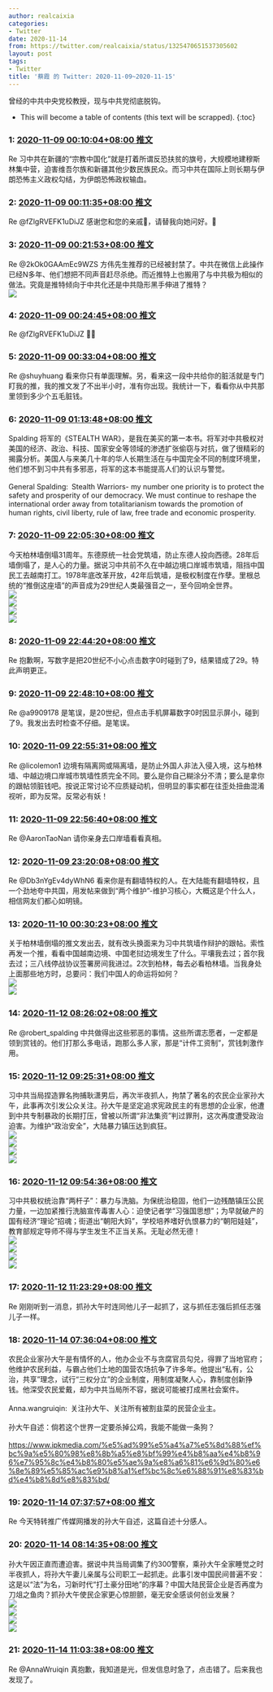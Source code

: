 ```yaml
---
author: realcaixia
categories:
- Twitter
date: 2020-11-14
from: https://twitter.com/realcaixia/status/1325470651537305602
layout: post
tags:
- Twitter
title: '蔡霞 的 Twitter: 2020-11-09~2020-11-15'
---
```


曾经的中共中央党校教授，现与中共党彻底脱钩。 

* This will become a table of contents (this text will be scrapped).
{:toc}

### 1: [2020-11-09 00:10:04+08:00 推文](https://twitter.com/realcaixia/status/1325470651537305602)

Re 习中共在新疆的“宗教中国化”就是打着所谓反恐扶贫的旗号，大规模地建穆斯林集中营，迫害维吾尔族和新疆其他少数民族民众。而习中共在国际上则长期与伊朗恐怖主义政权勾结，为伊朗恐怖政权输血。

### 2: [2020-11-09 00:11:35+08:00 推文](https://twitter.com/realcaixia/status/1325471035693666306)

Re @fZlgRVEFK1uDiJZ 感谢您和您的亲戚🌹，请替我向她问好。🌹

### 3: [2020-11-09 00:21:53+08:00 推文](https://twitter.com/realcaixia/status/1325473627760943104)

Re @2kOk0GAAmEc9WZS 方伟先生推荐的已经被封禁了。中共在微信上此操作已经N多年、他们想把不同声音赶尽杀绝。而近推特上也搬用了与中共极为相似的做法。究竟是推特倾向于中共化还是中共隐形黑手伸进了推特？<br><img style src="https://pbs.twimg.com/media/EmUHPSFXUAEbMvH?format=jpg&name=orig" referrerpolicy="no-referrer">

### 4: [2020-11-09 00:24:45+08:00 推文](https://twitter.com/realcaixia/status/1325474347184762880)

Re @fZlgRVEFK1uDiJZ 🙏🌹

### 5: [2020-11-09 00:33:04+08:00 推文](https://twitter.com/realcaixia/status/1325476441518170114)

Re @shuyhuang 看来你只有单面理解。另，看来这一段中共给你的脏活就是专门盯我的推，我的推文发了不出半小时，准有你出现。我统计一下，看看你从中共那里领到多少个五毛脏钱。

### 6: [2020-11-09 01:13:48+08:00 推文](https://twitter.com/realcaixia/status/1325486693202468865)

Spalding 将军的《STEALTH WAR》，是我在美买的第一本书。将军对中共极权对美国的经济、政治、科技、国家安全等领域的渗透扩张偷窃与对抗，做了很精彩的揭露分析。美国人与来美几十年的华人长期生活在与中国完全不同的制度环境里，他们想不到习中共有多邪恶，将军的这本书能提高人们的认识与警觉。<br><br>General Spalding: Stealth Warriors- my number one priority is to protect the safety and prosperity of our democracy. We must continue to reshape the international order away from totalitarianism towards the promotion of human rights, civil liberty, rule of law, free trade and economic prosperity.<br>

### 7: [2020-11-09 22:05:30+08:00 推文](https://twitter.com/realcaixia/status/1325801692332437504)

今天柏林墙倒塌31周年。东德原统一社会党筑墙，防止东德人投向西德。28年后墙倒塌了，是人心的力量。据说习中共前不久在中越边境口岸城市筑墙，阻挡中国民工去越南打工。1978年底改革开放，42年后筑墙，是极权制度在作孽。里根总统的“推倒这座墙”的声音成为29世纪人类最强音之一，至今回响全世界。<br><img style src="https://pbs.twimg.com/media/EmYxmgFWEAAJ_v0?format=jpg&name=orig" referrerpolicy="no-referrer"><br><img style src="https://pbs.twimg.com/media/EmYxmvtWMAAnvvW?format=jpg&name=orig" referrerpolicy="no-referrer"><br><img style src="https://pbs.twimg.com/media/EmYxm6eXIAAUsvm?format=jpg&name=orig" referrerpolicy="no-referrer"><br><img style src="https://pbs.twimg.com/media/EmYxnGhXIAQUbzA?format=jpg&name=orig" referrerpolicy="no-referrer">

### 8: [2020-11-09 22:44:20+08:00 推文](https://twitter.com/realcaixia/status/1325811465119477760)

Re 抱歉啊，写数字是把20世纪不小心点击数字0时碰到了9，结果错成了29。特此声明更正。

### 9: [2020-11-09 22:48:10+08:00 推文](https://twitter.com/realcaixia/status/1325812429910061057)

Re @a9909178 是笔误，是20世纪，但点击手机屏幕数字0时因显示屏小，碰到了9。我发出去时检查不仔细。是笔误。

### 10: [2020-11-09 22:55:31+08:00 推文](https://twitter.com/realcaixia/status/1325814282177667075)

Re @licolemon1 边境有隔离网或隔离墙，是防止外国人非法入侵入境，这与柏林墙、中越边境口岸城市筑墙性质完全不同。要么是你自己糊涂分不清；要么是拿你的跟帖领脏钱吧。按说正常讨论不应质疑动机，但明显的事实都在往歪处扭曲混淆视听，即为反常。反常必有妖！

### 11: [2020-11-09 22:56:40+08:00 推文](https://twitter.com/realcaixia/status/1325814571580403714)

Re @AaronTaoNan 请你亲身去口岸墙看看真相。

### 12: [2020-11-09 23:20:08+08:00 推文](https://twitter.com/realcaixia/status/1325820476627832832)

Re @Db3nYgEv4dyWhN6 看来你是有翻墙特权的人。在大陆能有翻墙特权，且一个劲地夸中共国，用发帖来做到“两个维护”-维护习核心，大概这是个什么人，相信网友们都心如明镜。

### 13: [2020-11-10 00:30:23+08:00 推文](https://twitter.com/realcaixia/status/1325838155283652608)

关于柏林墙倒塌的推文发出去，就有改头换面来为习中共筑墙作辩护的跟帖。索性再发一个推，看看中国越南边境、中国老挝边境发生了什么。平壤我去过；首尔我去过；三八线停战协议签署房间我进过。2次到柏林，每去必看柏林墙。当我身处上面那些地方时，总要问：我们中国人的命运将如何？<br><img style src="https://pbs.twimg.com/media/EmZSxK7W8AALoec?format=jpg&name=orig" referrerpolicy="no-referrer"><br><img style src="https://pbs.twimg.com/media/EmZSxfDXMAAHAxH?format=jpg&name=orig" referrerpolicy="no-referrer">

### 14: [2020-11-12 08:26:02+08:00 推文](https://twitter.com/realcaixia/status/1326682630784512007)

Re @robert_spalding 中共做得出这些邪恶的事情。这些所谓志愿者，一定都是领到赏钱的。他们打那么多电话，跑那么多人家，那是“计件工资制”，赏钱刺激作用。

### 15: [2020-11-12 09:25:31+08:00 推文](https://twitter.com/realcaixia/status/1326697602595889152)

习中共当局捏造罪名拘捕耿潇男后，再次半夜抓人，拘禁了著名的农民企业家孙大午，此事再次引发公众关注。孙大午是坚定追求宪政民主的有思想的企业家，他遭到中共专制暴政的长期打压，曾被以所谓“非法集资”判过罪刑，这次再度遭受政治迫害。为维护“政治安全”，大陆暴力镇压达到疯狂。<br><img style src="https://pbs.twimg.com/media/Emlga-DXEAA64N8?format=jpg&name=orig" referrerpolicy="no-referrer"><br><img style src="https://pbs.twimg.com/media/EmlgbYMW8AA18wP?format=jpg&name=orig" referrerpolicy="no-referrer"><br><img style src="https://pbs.twimg.com/media/EmlgbqtWEAA8a5B?format=jpg&name=orig" referrerpolicy="no-referrer"><br><img style src="https://pbs.twimg.com/media/Emlgb54XYAE312-?format=jpg&name=orig" referrerpolicy="no-referrer">

### 16: [2020-11-12 09:54:36+08:00 推文](https://twitter.com/realcaixia/status/1326704919794028545)

习中共极权统治靠“两杆子”：暴力与洗脑。为保统治稳固，他们一边残酷镇压公民力量，一边加紧推行洗脑宣传毒害人心：迫使记者学“习强国思想”；为早就破产的国有经济“理论”招魂；街道出“朝阳大妈”，学校培养嗜好仇恨暴力的“朝阳娃娃”，教育部规定导师不得与学生发生不正当关系。无耻必然无德！<br><img style src="https://pbs.twimg.com/media/EmlnFAKW8AAklyA?format=jpg&name=orig" referrerpolicy="no-referrer"><br><img style src="https://pbs.twimg.com/media/EmlnFOUXIAEuvPT?format=jpg&name=orig" referrerpolicy="no-referrer"><br><img style src="https://pbs.twimg.com/media/EmlnFf5XEAElr82?format=jpg&name=orig" referrerpolicy="no-referrer"><br><img style src="https://pbs.twimg.com/media/EmlnFvWXcAAVAmO?format=jpg&name=orig" referrerpolicy="no-referrer">

### 17: [2020-11-12 11:23:29+08:00 推文](https://twitter.com/realcaixia/status/1326727287669186560)

Re 刚刚听到一消息，抓孙大午时连同他儿子一起抓了，这与抓任志强后抓任志强儿子一样。

### 18: [2020-11-14 07:36:04+08:00 推文](https://twitter.com/realcaixia/status/1327394834475323394)

农民企业家孙大午是有情怀的人，他办企业不与贪腐官员勾兑，得罪了当地官府；他维护农民利益，与霸占他们土地的国营农场抗争了许多年。他提出“私有，公治，共享”理念，试行“三权分立”的企业制度，用制度凝聚人心，靠制度创新挣钱。他深受农民爱戴，却为中共当局所不容，据说可能被打成黑社会案件。<br><br>Anna.wangruiqin: 关注孙大午、关注所有被割韭菜的民营企业主。<br><br>孙大午自述：倘若这个世界一定要杀掉公鸡，我能不能做一条狗？<br> <a href="https://www.ipkmedia.com/%e5%ad%99%e5%a4%a7%e5%8d%88%ef%bc%9a%e5%80%98%e8%8b%a5%e8%bf%99%e4%b8%aa%e4%b8%96%e7%95%8c%e4%b8%80%e5%ae%9a%e8%a6%81%e6%9d%80%e6%8e%89%e5%85%ac%e9%b8%a1%ef%bc%8c%e6%88%91%e8%83%bd%e4%b8%8d%e8%83%bd/" target="_blank" rel="noopener noreferrer">https://www.ipkmedia.com/%e5%ad%99%e5%a4%a7%e5%8d%88%ef%bc%9a%e5%80%98%e8%8b%a5%e8%bf%99%e4%b8%aa%e4%b8%96%e7%95%8c%e4%b8%80%e5%ae%9a%e8%a6%81%e6%9d%80%e6%8e%89%e5%85%ac%e9%b8%a1%ef%bc%8c%e6%88%91%e8%83%bd%e4%b8%8d%e8%83%bd/</a>

### 19: [2020-11-14 07:37:57+08:00 推文](https://twitter.com/realcaixia/status/1327395305827000322)

Re 今天特转推广传媒网播发的孙大午自述，这篇自述十分感人。

### 20: [2020-11-14 08:14:35+08:00 推文](https://twitter.com/realcaixia/status/1327404526278746113)

孙大午因正直而遭迫害。据说中共当局调集了约300警察，乘孙大午全家睡觉之时半夜抓人，将孙大午妻儿亲属与公司职工一起抓走。此事引发中国民间普遍不安：这是以“法”为名，习新时代“打土豪分田地”的序幕？中国大陆民营企业是否再度为刀俎之鱼肉？抓孙大午使民企家更心惊胆颤，毫无安全感谈何创业发展？<br><img style src="https://pbs.twimg.com/media/EmvjXNIWEAolS41?format=jpg&name=orig" referrerpolicy="no-referrer"><br><img style src="https://pbs.twimg.com/media/EmvjXh4XYAITU14?format=jpg&name=orig" referrerpolicy="no-referrer"><br><img style src="https://pbs.twimg.com/media/EmvjX4mXEAE5zqs?format=jpg&name=orig" referrerpolicy="no-referrer"><br><img style src="https://pbs.twimg.com/media/EmvjYO1W4AAFHYF?format=jpg&name=orig" referrerpolicy="no-referrer">

### 21: [2020-11-14 11:03:38+08:00 推文](https://twitter.com/realcaixia/status/1327447069611712512)

Re @AnnaWruiqin 真抱歉，我知道是光，但发信息时急了，点击错了。后来我也发现了。

